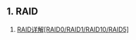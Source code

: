 ## 1. RAID

1. [RAID详解[RAID0/RAID1/RAID10/RAID5]](http://blog.chinaunix.net/uid-639516-id-2692517.html)
